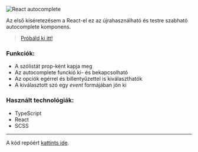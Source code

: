 ![React autocomplete](https://stuff.p-kin.com/screentogif/react-autocomplete.gif)

Az első kíséretezésem a React-el ez az újrahasználható és testre szabható autocomplete komponens.

> [Próbáld ki itt!](https://stuff.p-kin.com/react/autocomplete)

### Funkciók: 
- A szólistát prop-ként kapja meg
- Az autocomplete funckió ki- és bekapcsolható
- Az opciók egérrel és billentyűzettel is kiválaszthatók
- A kiválasztott szó egy *event* formájában jön ki

### Használt technológiák:
- TypeScript
- React
- SCSS

---
A kód repóért [kattints ide](https://github.com/KinPeter/React-autocomplete-component).

